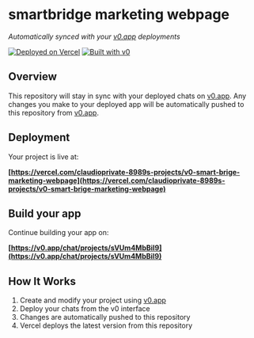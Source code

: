 # smartbridge marketing webpage

*Automatically synced with your [v0.app](https://v0.app) deployments*

[![Deployed on Vercel](https://img.shields.io/badge/Deployed%20on-Vercel-black?style=for-the-badge&logo=vercel)](https://vercel.com/claudioprivate-8989s-projects/v0-smart-brige-marketing-webpage)
[![Built with v0](https://img.shields.io/badge/Built%20with-v0.app-black?style=for-the-badge)](https://v0.app/chat/projects/sVUm4MbBiI9)

## Overview

This repository will stay in sync with your deployed chats on [v0.app](https://v0.app).
Any changes you make to your deployed app will be automatically pushed to this repository from [v0.app](https://v0.app).

## Deployment

Your project is live at:

**[https://vercel.com/claudioprivate-8989s-projects/v0-smart-brige-marketing-webpage](https://vercel.com/claudioprivate-8989s-projects/v0-smart-brige-marketing-webpage)**

## Build your app

Continue building your app on:

**[https://v0.app/chat/projects/sVUm4MbBiI9](https://v0.app/chat/projects/sVUm4MbBiI9)**

## How It Works

1. Create and modify your project using [v0.app](https://v0.app)
2. Deploy your chats from the v0 interface
3. Changes are automatically pushed to this repository
4. Vercel deploys the latest version from this repository

